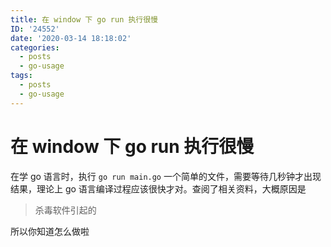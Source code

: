 ```yaml
---
title: 在 window 下 go run 执行很慢
ID: '24552'
date: '2020-03-14 18:18:02'
categories:
  - posts
  - go-usage
tags:
  - posts
  - go-usage
---
```


# 在 window 下 go run 执行很慢

在学 go 语言时，执行 `go run main.go` 一个简单的文件，需要等待几秒钟才出现结果，理论上 go 语言编译过程应该很快才对。查阅了相关资料，大概原因是

> 杀毒软件引起的

所以你知道怎么做啦
 
 
